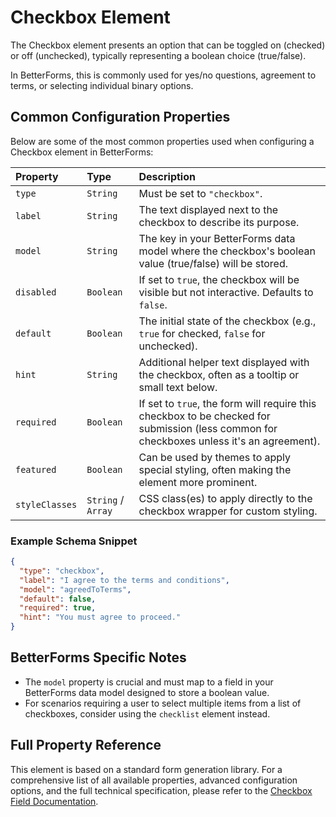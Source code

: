 # Checkbox Element

The Checkbox element presents an option that can be toggled on (checked) or off (unchecked), typically representing a boolean choice (true/false).

In BetterForms, this is commonly used for yes/no questions, agreement to terms, or selecting individual binary options.

## Common Configuration Properties

Below are some of the most common properties used when configuring a Checkbox element in BetterForms:

| Property       | Type    | Description                                                                                                |
| :------------- | :------ | :--------------------------------------------------------------------------------------------------------- |
| `type`         | `String`| Must be set to `"checkbox"`.                                                                               |
| `label`        | `String`| The text displayed next to the checkbox to describe its purpose.                                             |
| `model`        | `String`| The key in your BetterForms data model where the checkbox's boolean value (true/false) will be stored.         |
| `disabled`     | `Boolean`| If set to `true`, the checkbox will be visible but not interactive. Defaults to `false`.                     |
| `default`      | `Boolean`| The initial state of the checkbox (e.g., `true` for checked, `false` for unchecked).                       |
| `hint`         | `String`| Additional helper text displayed with the checkbox, often as a tooltip or small text below.                |
| `required`     | `Boolean`| If set to `true`, the form will require this checkbox to be checked for submission (less common for checkboxes unless it's an agreement). |
| `featured`     | `Boolean`| Can be used by themes to apply special styling, often making the element more prominent.                   |
| `styleClasses` | `String` / `Array` | CSS class(es) to apply directly to the checkbox wrapper for custom styling.                                |

### Example Schema Snippet

```json
{
  "type": "checkbox",
  "label": "I agree to the terms and conditions",
  "model": "agreedToTerms",
  "default": false,
  "required": true,
  "hint": "You must agree to proceed."
}
```

## BetterForms Specific Notes

*   The `model` property is crucial and must map to a field in your BetterForms data model designed to store a boolean value.
*   For scenarios requiring a user to select multiple items from a list of checkboxes, consider using the `checklist` element instead.

## Full Property Reference

This element is based on a standard form generation library. For a comprehensive list of all available properties, advanced configuration options, and the full technical specification, please refer to the [Checkbox Field Documentation](https://vue-generators.gitbook.io/vue-generators/fields/core-fields/checkbox). 